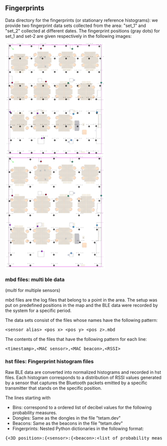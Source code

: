 ## Fingerprints

Data directory for the fingerprints (or stationary reference histograms): we provide two fingerprint data sets collected from the area: "set_1" and "set_2" collected at different dates. The fingerprint positions (gray dots) for set_1 and set-2 are given respectively in the following images:

![Fingerprint positions for set_1](./hst_set_1.png "Fingerprint positions for set_1")
![Fingerprint positions for set_2](./hst_set_2.png "Fingerprint positions for set_2")


### mbd files: multi ble data 
(_multi_ for multiple sensors)

mbd files are the log files that belong to a point in the area. The setup was put on predefined positions in the map and the BLE data were recorded by the system for a specific period.

The data sets consist of the files whose names have the following pattern:
<pre>&lt;sensor_alias&gt;_&lt;pos_x&gt;_&lt;pos_y&gt;_&lt;pos_z&gt;.mbd</pre>

The contents of the files that have the following pattern for each line:
<pre>&lt;timestamp&gt;,&lt;MAC sensor&gt;,&lt;MAC beacon&gt;,&lt;RSSI&gt;</pre>

### hst files: Fingerprint histogram files

Raw BLE data are converted into normalized histograms and recorded in hst files. Each histogram corresponds to a distribution of RSSI values generated by a sensor that captures the Bluetooth packets emitted by a specific transmitter that stands on the specific position.

The lines starting with
- Bins: correspond to a ordered list of decibel values for the following probability measures.
- Dongles: Same as the dongles in the file "tetam.dev"
- Beacons: Same as the beacons in the file "tetam.dev"
- Fingerprints: Nested Python dictionaries in the following format:
<pre>{&lt;3D position&gt;:{&lt;sensor&gt;:{&lt;beacon&gt;:&lt;list of probability measures&gt;, ...}, ... }, ...}</pre>

